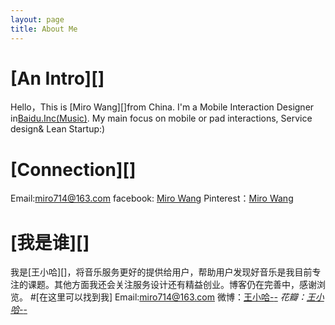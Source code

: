 ```yaml
---
layout: page
title: About Me
---
```

# [An Intro][]
Hello，This is [Miro Wang][]from China. I'm a Mobile Interaction Designer in<a href="http://music.baidu.com" class="external" target="_blank">Baidu.Inc(Music)</a>.  My main focus on mobile or pad interactions, Service design& Lean Startup:)
# [Connection][]
Email:miro714@163.com
facebook: <a href="http://www.facebook.com/miro714" class="external" target="_blank">Miro Wang</a>
Pinterest：<a href="http://pinterest.com/miro714/" class="external" target="_blank">Miro Wang</a>

# [我是谁][]
我是[王小哈][]，将音乐服务更好的提供给用户，帮助用户发现好音乐是我目前专注的课题。其他方面我还会关注服务设计还有精益创业。博客仍在完善中，感谢浏览。
#[在这里可以找到我]
Email:miro714@163.com
微博：<a href="http://weibo.com/remiel" class="external" target="_blank">王小哈-_-</a>
花瓣：<a href="http://huaban.com/miro714" class="external" target="_blank">王小哈-_-</a>



